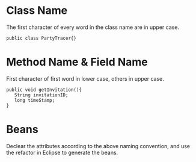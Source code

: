 # Class Name #
The first character of every word in the class name are in upper case.
```
public class PartyTracer{}
```

# Method Name & Field Name #
First character of first word in lower case, others in upper case.
```
public void getInvitation(){
   String invitationID;
   long timeStamp;
}
```

# Beans #
Declear the attributes according to the above naming convention, and use the refactor in Eclipse to generate the beans.